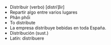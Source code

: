 - Distribuir (verbo) [distɾiˈβiɾ]
- Repartir algo entre varios lugares
- Phân phối
- To distribute
- La empresa distribuye bebidas en toda España.
- Distribución (sust.)
- Latín: distribuere